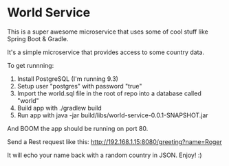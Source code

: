 # World Service

This is a super awesome microservice that uses some of cool stuff like Spring Boot & Gradle.

It's a simple microservice that provides access to some country data.

To get runnning:

1. Install PostgreSQL (I'm running 9.3)
2. Setup user "postgres" with password "true"
3. Import the world.sql file in the root of repo into a database called "world"
4. Build app with ./gradlew build
5. Run app with java -jar build/libs/world-service-0.0.1-SNAPSHOT.jar

And BOOM the app should be running on port 80.

Send a Rest request like this: http://192.168.1.15:8080/greeting?name=Roger

It will echo your name back with a random country in JSON. Enjoy! :)
